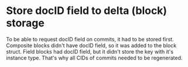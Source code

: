 # Store docID field to delta (block) storage

To be able to request docID field on commits, it had to be stored first.
Composite blocks didn't have docID field, so it was added to the block struct.
Field blocks had docID field, but it didn't store the key with it's instance type.
That's why all CIDs of commits needed to be regenerated.
